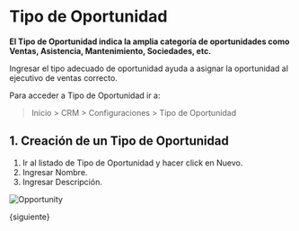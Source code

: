 <!-- add-breadcrumbs -->
# Tipo de Oportunidad

**El Tipo de Oportunidad indica la amplia categoría de oportunidades como Ventas, Asistencia, Mantenimiento, Sociedades, etc.**

Ingresar el tipo adecuado de oportunidad ayuda a asignar la oportunidad al ejecutivo de ventas correcto.

Para acceder a Tipo de Oportunidad ir a:
> Inicio > CRM > Configuraciones > Tipo de Oportunidad

## 1. Creación de un Tipo de Oportunidad

1. Ir al listado de Tipo de Oportunidad y hacer click en Nuevo.
1. Ingresar Nombre.
1. Ingresar Descripción.

<img class="screenshot" alt="Opportunity" src="{{docs_base_url}}/assets/img/crm/opportunity_type.png">

{siguiente}
